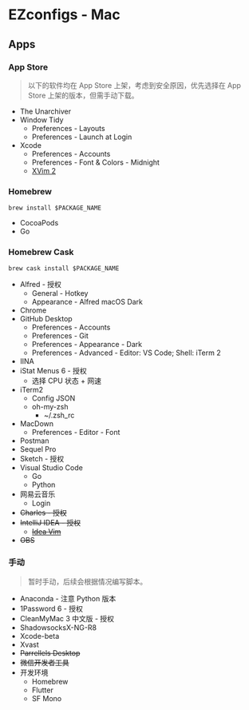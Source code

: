 # EZconfigs - Mac

## Apps

### App Store

> 以下的软件均在 App Store 上架，考虑到安全原因，优先选择在 App Store 上架的版本，但需手动下载。

- The Unarchiver
- Window Tidy
  - Preferences - Layouts
  - Preferences - Launch at Login
- Xcode
  - Preferences - Accounts
  - Preferences - Font & Colors - Midnight
  - [XVim 2](https://github.com/XVimProject/XVim2)

### Homebrew

```
brew install $PACKAGE_NAME
```

- CocoaPods
- Go

### Homebrew Cask

```
brew cask install $PACKAGE_NAME
```

- Alfred - 授权
  - General - Hotkey
  - Appearance - Alfred macOS Dark
- Chrome
- GitHub Desktop
  - Preferences - Accounts
  - Preferences - Git
  - Preferences - Appearance - Dark
  - Preferences - Advanced - Editor: VS Code; Shell: iTerm 2
- IINA
- iStat Menus 6 - 授权
  - 选择 CPU 状态 + 网速
- iTerm2
  - Config JSON
  - oh-my-zsh
    - ~/.zsh_rc
- MacDown
  - Preferences - Editor - Font
- Postman
- Sequel Pro
- Sketch - 授权
- Visual Studio Code
  - Go
  - Python
- 网易云音乐
  - Login
- ~~Charles - 授权~~
- ~~IntelliJ IDEA - 授权~~
  - ~~[Idea Vim](https://plugins.jetbrains.com/plugin/164-ideavim)~~
- ~~OBS~~

### 手动

> 暂时手动，后续会根据情况编写脚本。

- Anaconda - 注意 Python 版本
- 1Password 6 - 授权
- CleanMyMac 3 中文版 - 授权
- ShadowsocksX-NG-R8
- Xcode-beta
- Xvast
- ~~Parrellels Desktop~~
- ~~微信开发者工具~~
- 开发环境
  - Homebrew
  - Flutter
  - SF Mono
